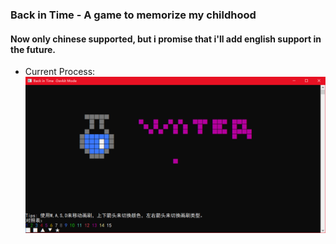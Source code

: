 ### Back in Time - A game to memorize my childhood
#### Now only chinese supported, but i promise that i'll add english support in the future. 
- Current Process:    
![](Images/water.png)